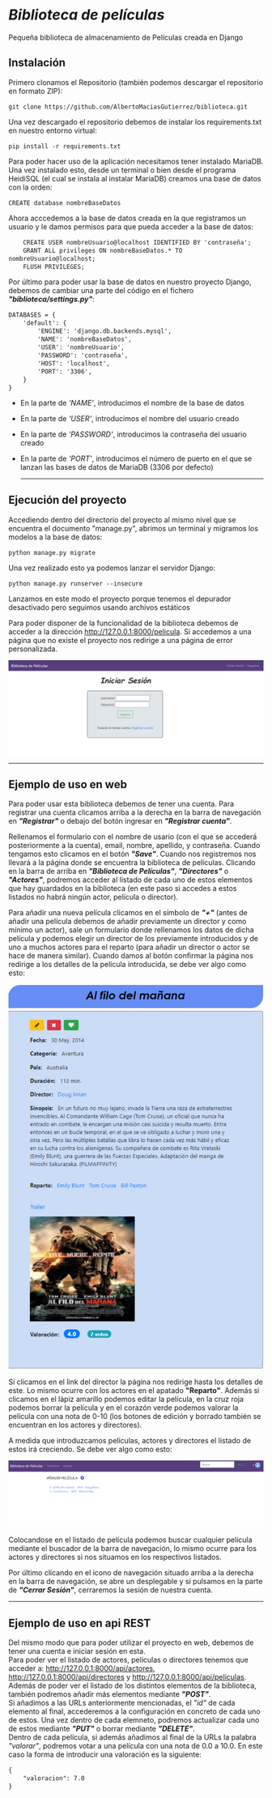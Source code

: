  # ***Biblioteca de películas*** #

Pequeña biblioteca de almacenamiento de Películas creada en Django   
  
  
## Instalación ##
Primero clonamos el Repositorio (también podemos descargar el repositorio en formato ZIP):  
  
```  
git clone https://github.com/AlbertoMaciasGutierrez/biblioteca.git  
```
  
  
Una vez descargado el repositorio debemos de instalar los requirements.txt en nuestro entorno virtual:  
  
```  
pip install -r requirements.txt  
```
  
Para poder hacer uso de la aplicación necesitamos tener instalado MariaDB. Una vez instalado esto, desde un terminal o bien desde el programa HeidiSQL (el cual se instala al instalar MariaDB) creamos una base de datos con la orden:  
```  
CREATE database nombreBaseDatos  
```
  
Ahora acccedemos a la base de datos creada en la que registramos un usuario y le damos permisos para que pueda acceder a la base de datos:  
```  
	CREATE USER nombreUsuario@localhost IDENTIFIED BY 'contraseña';
	GRANT ALL privileges ON nombreBaseDatos.* TO nombreUsuario@localhost;
	FLUSH PRIVILEGES; 
```  
  
Por último para poder usar la base de datos en nuestro proyecto Django, debemos de cambiar una parte del código en el fichero ***"biblioteca/settings.py"***:  
```  
DATABASES = {
    'default': {
        'ENGINE': 'django.db.backends.mysql',
        'NAME': 'nombreBaseDatos',
        'USER': 'nombreUsuario',
        'PASSWORD': 'contraseña',
        'HOST': 'localhost',
        'PORT': '3306',
    }
}
```  
- En la parte de *'NAME'*, introducimos el nombre de la base de datos
- En la parte de *'USER'*, introducimos el nombre del usuario creado  
- En la parte de *'PASSWORD'*, introducimos la contraseña del usuario creado
- En la parte de *'PORT'*, introducimos el número de puerto en el que se lanzan las bases de datos de MariaDB (3306 por defecto)
  
  ---
  
  
## Ejecución del proyecto ##
Accediendo dentro del directorio del proyecto al mismo nivel que se encuentra el documento "manage.py", abrimos un terminal y migramos los modelos a la base de datos:  
```  
python manage.py migrate  
```    
Una vez realizado esto ya podemos lanzar el servidor Django:
```  
python manage.py runserver --insecure  
```  
Lanzamos en este modo el proyecto porque tenemos el depurador desactivado pero seguimos usando archivos estáticos 

Para poder disponer de la funcionalidad de la biblioteca debemos de acceder a la dirección http://127.0.0.1:8000/pelicula. Si accedemos a una página que no existe el proyecto nos redirige a una página de error personalizada.  
  
![ScreemShot](https://raw.githubusercontent.com/AlbertoMaciasGutierrez/biblioteca/main/img/Inicio.png)  
  
  ---
  
  
  
## Ejemplo de uso en web ## 
Para poder usar esta biblioteca debemos de tener una cuenta. Para registrar una cuenta clicamos arriba a la derecha en la barra de navegación en ***"Registrar"*** o debajo del botón ingresar en ***"Registrar cuenta"***.  

Rellenamos el formulario con el nombre de usario (con el que se accederá posteriormente a la cuenta), email, nombre, apellido, y contraseña. Cuando tengamos esto clicamos en el botón ***"Save"***. Cuando nos registremos nos llevará a la página donde se encuentra la biblioteca de películas. Clicando en la barra de arriba en ***"Biblioteca de Películas"***, ***"Directores"*** o ***"Actores"***, podremos acceder al listado de cada uno de estos elementos que hay guardados en la biblioteca (en este paso si accedes a estos listados no habrá ningún actor, película o director).   
  
Para añadir una nueva película clicamos en el símbolo de ***"+"*** (antes de añadir una película debemos de añadir previamente un director y como mínimo un actor), sale un formulario donde rellenamos los datos de dicha película y podemos elegir un director de los previamente introducidos y de uno a muchos actores para el reparto (para añadir un director o actor se hace de manera similar). Cuando damos al botón confirmar la página nos redirige a los detalles de la película introducida, se debe ver algo como esto:  
  
![ScreemShot](https://raw.githubusercontent.com/AlbertoMaciasGutierrez/biblioteca/main/img/Pelicula.png)  
  
Si clicamos en el link del director la página nos redirige hasta los detalles de este. Lo mismo ocurre con los actores en el apatado **"Reparto"**. Además si clicamos en el lápiz amarillo podemos editar la película, en la cruz roja podemos borrar la película y en el corazón verde podemos valorar la película con una nota de 0-10 (los botones de edición y borrado también se encuentran en los actores y directores).  
  
A medida que introduzcamos películas, actores y directores el listado de estos irá creciendo. Se debe ver algo como esto:  
  
![ScreemShot](https://raw.githubusercontent.com/AlbertoMaciasGutierrez/biblioteca/main/img/Peliculas.png)

  
Colocandose en el listado de película podemos buscar cualquier película mediante el buscador de la barra de navegación, lo mismo ocurre para los actores y directores si nos situamos en los respectivos listados. 

Por último clicando en el icono de navegación situado arriba a la derecha en la barra de navegación, se abre un desplegable y si pulsamos en la parte de ***"Cerrar Sesión"***, cerraremos la sesión de nuestra cuenta.  
  
  ---  
    
## Ejemplo de uso en api REST ##
Del mismo modo que para poder utilizar el proyecto en web, debemos de tener una cuenta e iniciar sesión en esta.  
Para poder ver el listado de actores, películas o directores tenemos que acceder a:  http://127.0.0.1:8000/api/actores, http://127.0.0.1:8000/api/directores y http://127.0.0.1:8000/api/peliculas. Además de poder ver el listado de los distintos elementos de la biblioteca, también podremos añadir más elementos mediante ***"POST"***.  
Si añadimos a las URLs anteriormente mencionadas, el *"id"* de cada elemento al final, accederemos a la configuración en concreto de cada uno de estos. Una vez dentro de cada elemneto, podremos actualizar cada uno de estos mediante ***"PUT"*** o borrar mediante ***"DELETE"***.  
Dentro de cada película, si además añadimos al final de la URLs la palabra *"valorar"*, podremos votar a una película con una nota de 0.0 a 10.0. En este caso la forma de introducir una valoración es la siguiente:  
  
```  
{
    "valoracion": 7.0
}
```  



